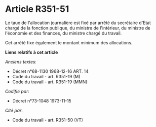 # Article R351-51

Le taux de l'allocation journalière est fixé par arrêté du secrétaire d'Etat chargé de la fonction publique, du ministre de
l'intérieur, du ministre de l'économie et des finances, du ministre chargé du travail.

Cet arrêté fixe également le montant minimum des allocations.

**Liens relatifs à cet article**

_Anciens textes_:

  - Décret n°68-1130 1968-12-16 ART. 14
  - Code du travail - art. R351-19 (M)
  - Code du travail - art. R351-19 (MMN)

_Codifié par_:

  - Décret n°73-1048 1973-11-15

_Cité par_:

  - Code du travail - art. R351-50 (VT)
